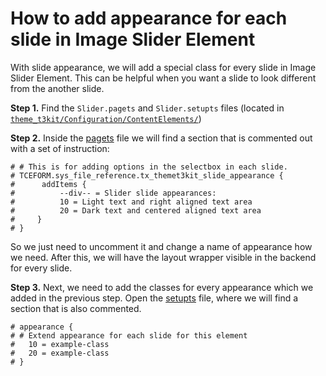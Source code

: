 # How to add appearance for each slide in Image Slider Element

With slide appearance, we will add a special class for every slide in Image Slider Element.  This can be helpful when you want a slide to look different from the another slide.

**Step 1.**
Find the `Slider.pagets` and `Slider.setupts` files (located in [```theme_t3kit/Configuration/ContentElements/```](https://github.com/t3kit/theme_t3kit/tree/master/Configuration/ContentElements))


**Step 2.**
Inside the [pagets](https://github.com/t3kit/theme_t3kit/blob/master/Configuration/ContentElements/Slider.pagets) file we will find a section that is commented out with a set of instruction:
```
# # This is for adding options in the selectbox in each slide.
# TCEFORM.sys_file_reference.tx_themet3kit_slide_appearance {
#      addItems {
#          --div-- = Slider slide appearances:
#          10 = Light text and right aligned text area
#          20 = Dark text and centered aligned text area
#     }
# }
```
So we just need to uncomment it and change a name of appearance how we need. After this, we will have the layout wrapper visible in the backend for every slide.

**Step 3.**
Next, we need to add the classes for every appearance which we added in the previous step.
Open the [setupts](https://github.com/t3kit/theme_t3kit/blob/master/Configuration/ContentElements/Slider.setupts) file, where we will find a section that is also commented.
```
# appearance {
# # Extend appearance for each slide for this element
#   10 = example-class
#   20 = example-class
# }
```